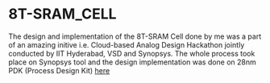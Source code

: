 # 8T-SRAM_CELL
The design and implementation of the 8T-SRAM Cell done by me was a part of an amazing initive i.e. Cloud-based Analog Design Hackathon jointly conducted by IIT Hyderabad, VSD and Synopsys.
The whole process took place on Synopsys tool and the design implementation was done on 28nm PDK (Process Design Kit) [here](quora.com/profile/Ashish-Kulkarni-100) 
